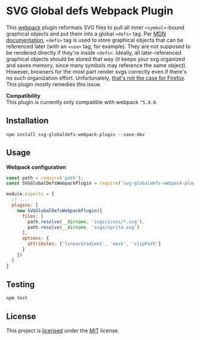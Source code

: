 # SVG Global defs Webpack Plugin

This [webpack](https://webpack.github.io/) plugin reformats SVG files to pull all inner `<symbol>`-bound graphical objects and put them into a global `<defs>` tag. Per [MDN documentation](https://developer.mozilla.org/en-US/docs/Web/SVG/Element/defs), `<defs>` tag is used to store graphical objects that can be referenced later (with an `<use>` tag, for example). They are not supposed to be rendered directly if they're inside `<defs>`. Ideally, all later-referenced graphical objects should be stored that way (it keeps your svg organized and saves memory, since many symbols may reference the same object). However, browsers for the most part render svgs correctly even if there's no such organization effort. Unfortunately, [that's not the case for Firefox](https://bugzilla.mozilla.org/show_bug.cgi?id=353575). This plugin mostly remedies this issue.

**Compatibility**  
This plugin is currently only compatible with webpack `^5.0.0`.

## Installation
```shell
npm install svg-globaldefs-webpack-plugin --save-dev
```

## Usage
**Webpack configuration**  
```js
const path = require('path');
const SVGGlobalDefsWebpackPlugin = require('svg-globaldefs-webpack-plugin');

module.exports = {
  // ...
  plugins: [
    new SVGGlobalDefsWebpackPlugin({
      files: [ 
        path.resolve(__dirname, 'svgs/icons/*.svg'), 
        path.resolve(__dirname, 'svgs/sprite.svg')
      ],
      options: {
        attributes: ['linearGradient', 'mask', 'clipPath']
      }      
    })
  ]
}
```

## Testing
```shell
npm test
```

## License
This project is [licensed](LICENSE.md) under the [MIT](https://opensource.org/licenses/MIT) license.
